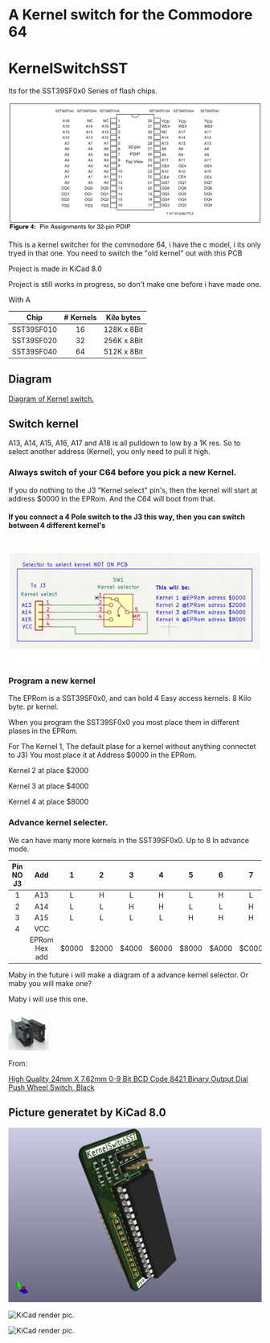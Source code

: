 # A Kernel switch for the Commodore 64
# KernelSwitchSST

Its for the SST39SF0x0 Series of flash chips.

![screenshot](SST39SF0x0.png)

This is a kernel switcher for the commodore 64, i have the c model, i its only tryed in that one.
You need to switch the "old kernel" out with this PCB

Project is made in KiCad 8.0

Project is still works in progress, so don't make one before i have made one.

With A

| **Chip**      | **# Kernels** | **Kilo bytes** |
| :---:         | :---:         | :---:          |
| SST39SF010    | 16            | 128K x 8Bit    |
| SST39SF020    | 32            | 256K x 8Bit    |
| SST39SF040    | 64            | 512K x 8Bit    |

## Diagram
<a href="KernelSwitchSch.pdf" class="image fit">Diagram of Kernel switch.</a>

## Switch kernel
A13, A14, A15, A16, A17 and A18 is all pulldown to low by a 1K res. So to select another address (Kernel), you only need to pull it high.

### Always switch of your C64 before you pick a new Kernel.
If you do nothing to the J3 "Kernel select" pin's, then the kernel will start at address $0000 In the EPRom. And the C64 will boot from that.

#### If you connect a 4 Pole switch to the J3 this way, then you can switch between 4 different kernel's
![screenshot](J3_Kernel_select.png)

### Program a new kernel
The EPRom is a SST39SF0x0, and can hold 4 Easy access kernels. 8 Kilo byte. pr kernel.

When you program the SST39SF0x0 you most place them in different plases in the EPRom.

For The Kernel 1, The default plase for a kernel without anything connectet to J3) You most place it at Address $0000 in the EPRom.

Kernel 2 at place $2000

Kernel 3 at place $4000

Kernel 4 at place $8000

### Advance kernel selecter.
We can have many more kernels in the SST39SF0x0. Up to 8 In advance mode.


| **Pin NO J3** | **Add**       | 1     | 2     | 3     | 4     | 5     | 6     | 7     | 8     |
| :---:         | :---:         | :---: | :---: | :---: | :---: | :---: | :---: | :---: | :---: |
| 1             | A13           | L     | H     | L     | H     | L     | H     | L     | H     |
| 2             | A14           | L     | L     | H     | H     | L     | L     | H     | H     |
| 3             | A15           | L     | L     | L     | L     | H     | H     | H     | H     |
| 4             | VCC           |       |       |       |       |       |       |       |       |
|               | EPRom Hex add | $0000 | $2000 | $4000 | $6000 | $8000 | $A000 | $C000 | $E000 |

Maby in the future i will make a diagram of a advance kernel selector. Or maby you will make one?

Maby i will use this one.

![screenshot](Dial-Push.jpg)

From:

<a href="https://www.aliexpress.com/item/1005002702991282.html" class="image fit">High Quality 24mm X 7.62mm 0-9 Bit BCD Code 8421 Binary Output Dial Push Wheel Switch, Black</a>

## Picture generatet by KiCad 8.0
![KiCad render pic.](KernelSwitchSST1.png)

![KiCad render pic.](KernelSwitchSST2.png)

![KiCad render pic.](KernelSwitchSST3.png)
